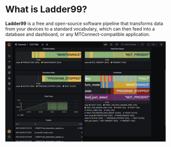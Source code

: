 # What is Ladder99?

**Ladder99** is a free and open-source software pipeline that transforms data from your devices to a standard vocabulary, which can then feed into a database and dashboard, or any MTConnect-compatible application.

![](_images/grafana-pa.jpg)
